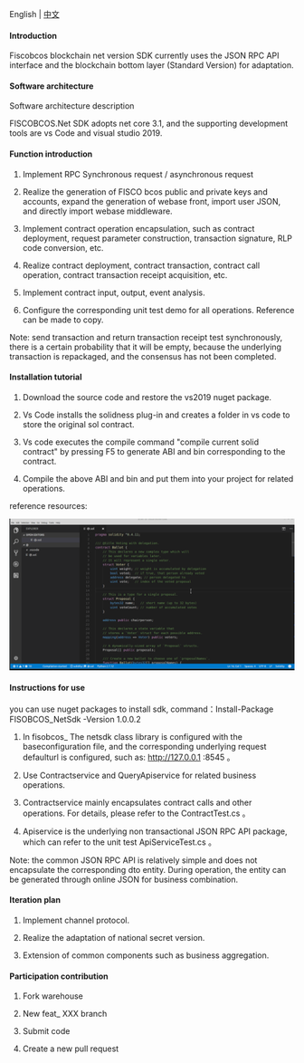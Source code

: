English | [中文](https://github.com/linbin524/FISCOBCOS.Net/blob/main/README.zh.md)



#### Introduction

Fiscobcos blockchain net version SDK currently uses the JSON RPC API interface and the blockchain bottom layer (Standard Version) for adaptation.



#### Software architecture



Software architecture description



FISCOBCOS.Net SDK adopts net core 3.1, and the supporting development tools are vs Code and visual studio 2019.




#### Function introduction



1. Implement RPC Synchronous request / asynchronous request

2. Realize the generation of FISCO bcos public and private keys and accounts, expand the generation of webase front, import user JSON, and directly import webase middleware.

3. Implement contract operation encapsulation, such as contract deployment, request parameter construction, transaction signature, RLP code conversion, etc.

4. Realize contract deployment, contract transaction, contract call operation, contract transaction receipt acquisition, etc.

5. Implement contract input, output, event analysis.

6. Configure the corresponding unit test demo for all operations. Reference can be made to copy.

Note: send transaction and return transaction receipt test synchronously, there is a certain probability that it will be empty, because the underlying transaction is repackaged, and the consensus has not been completed.

#### Installation tutorial



1. Download the source code and restore the vs2019 nuget package.

2. Vs Code installs the solidness plug-in and creates a folder in vs code to store the original sol contract.

3. Vs code executes the compile command "compile current solid contract" by pressing F5 to generate ABI and bin corresponding to the contract.

4. Compile the above ABI and bin and put them into your project for related operations.



reference resources:

![Image text]( https://github.com/linbin524/FISCOBCOS.Net/blob/main/Img/how-to-use-console-generator1.gif )



#### Instructions for use

you can use nuget packages to install sdk,  command：Install-Package FISOBCOS_NetSdk -Version 1.0.0.2

1. In fisobcos_ The netsdk class library is configured with the baseconfiguration file, and the corresponding underlying request defaulturl is configured, such as: http://127.0.0.1 :8545 。

2. Use Contractservice and QueryApiservice for related business operations.

3. Contractservice mainly encapsulates contract calls and other operations. For details, please refer to the ContractTest.cs 。

4. Apiservice is the underlying non transactional JSON RPC API package, which can refer to the unit test ApiServiceTest.cs 。

Note: the common JSON RPC API is relatively simple and does not encapsulate the corresponding dto entity. During operation, the entity can be generated through online JSON for business combination.


#### Iteration plan

1. Implement channel protocol.

2. Realize the adaptation of national secret version.

3. Extension of common components such as business aggregation.




#### Participation contribution

1. Fork warehouse

2. New feat_ XXX branch

3. Submit code

4. Create a new pull request
